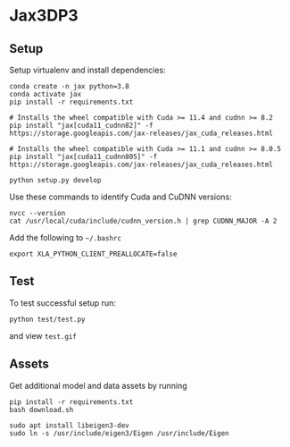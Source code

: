 # Jax3DP3


## Setup

Setup virtualenv and install dependencies:
```
conda create -n jax python=3.8
conda activate jax
pip install -r requirements.txt

# Installs the wheel compatible with Cuda >= 11.4 and cudnn >= 8.2
pip install "jax[cuda11_cudnn82]" -f https://storage.googleapis.com/jax-releases/jax_cuda_releases.html

# Installs the wheel compatible with Cuda >= 11.1 and cudnn >= 8.0.5
pip install "jax[cuda11_cudnn805]" -f https://storage.googleapis.com/jax-releases/jax_cuda_releases.html

python setup.py develop
```

Use these commands to identify Cuda and CuDNN versions:
```
nvcc --version
cat /usr/local/cuda/include/cudnn_version.h | grep CUDNN_MAJOR -A 2
```

Add the following to `~/.bashrc`
```
export XLA_PYTHON_CLIENT_PREALLOCATE=false
```

## Test

To test successful setup run:
```
python test/test.py
```
and view `test.gif`

## Assets

Get additional model and data assets by running
```
pip install -r requirements.txt
bash download.sh
```



```
sudo apt install libeigen3-dev
sudo ln -s /usr/include/eigen3/Eigen /usr/include/Eigen
